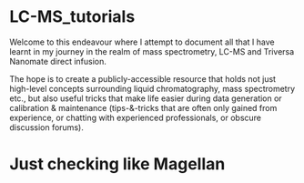 # LC-MS_tutorials

Welcome to this endeavour where I attempt to document all that I have learnt in my journey in the realm of mass spectrometry, LC-MS and Triversa Nanomate direct infusion.

The hope is to create a publicly-accessible resource that holds not just high-level concepts surrounding liquid chromatography, mass spectrometry etc., but also useful tricks that make life easier during data generation or calibration & maintenance (tips-&-tricks that are often only gained from experience, or chatting with experienced professionals, or obscure discussion forums).


# Just checking like Magellan
